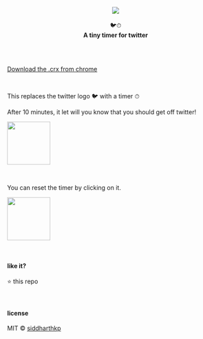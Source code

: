<p align="center">
  <img src="demo.gif"/>
  <br><br>
  🐦⏱
  <br>
  <b>A tiny timer for twitter</b>
  <br><br>
</p>

&nbsp;


[Download the .crx from chrome](https://github.com/siddharthkp/twitter-timer/releases/download/untagged-0138a3e3ed60490f59cc/twitter-timer.crx)

&nbsp;

This replaces the twitter logo 🐦 with a timer ⏱

After 10 minutes, it let will you know that you should get off twitter!

<img height="100px" src="https://user-images.githubusercontent.com/1863771/41904455-1501b8a4-7956-11e8-83ca-1e69df1c3814.gif"/>

&nbsp;

You can reset the timer by clicking on it.

<img height="100px" src="https://user-images.githubusercontent.com/1863771/41904457-15f2e030-7956-11e8-83a6-b74b6c14419b.gif"/>


&nbsp;

#### like it?

:star: this repo

&nbsp;

#### license

MIT © [siddharthkp](https://github.com/siddharthkp)
